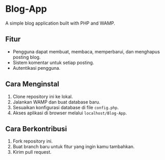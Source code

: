 # Blog-App

A simple blog application built with PHP and WAMP.

## Fitur
- Pengguna dapat membuat, membaca, memperbarui, dan menghapus posting blog.
- Sistem komentar untuk setiap posting.
- Autentikasi pengguna.

## Cara Menginstal
1. Clone repository ini ke lokal.
2. Jalankan WAMP dan buat database baru.
3. Sesuaikan konfigurasi database di file `config.php`.
4. Akses aplikasi di browser melalui `localhost/Blog-App`.

## Cara Berkontribusi
1. Fork repository ini.
2. Buat branch baru untuk fitur yang ingin kamu tambahkan.
3. Kirim pull request.
